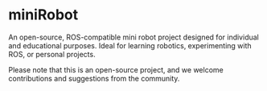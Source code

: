 # miniRobot
An open-source, ROS-compatible mini robot project designed for individual and educational purposes. Ideal for learning robotics, experimenting with ROS, or personal projects. 

Please note that this is an open-source project, and we welcome contributions and suggestions from the community.
